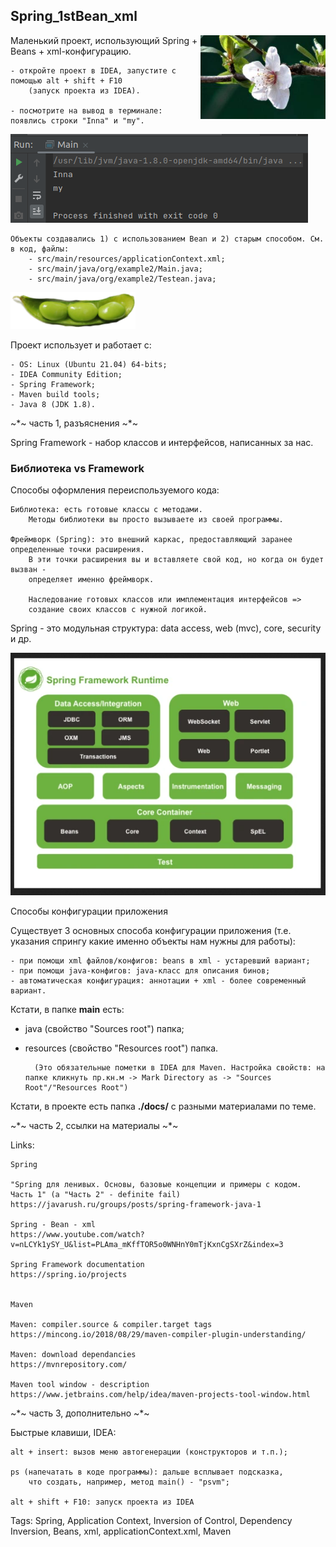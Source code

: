 ## Spring_1stBean_xml
<html><img src = "./docs/spring_0.jpg" width = "200px" align = "right"></html>

Маленький проект, использующий Spring + Beans + xml-конфигурацию.

	- откройте проект в IDEA, запустите с помощью alt + shift + F10
		(запуск проекта из IDEA).

	- посмотрите на вывод в терминале: появлись строки "Inna" и "my".

<html><img src = "./docs/result_0.png"></html>

	Объекты создавались 1) с использованием Bean и 2) старым способом. См. в код, файлы:
		- src/main/resources/applicationContext.xml;
		- src/main/java/org/example2/Main.java;
		- src/main/java/org/example2/Testean.java;

<html><img src = "./docs/beans_0.png" width = "200px"></html>

Проект использует и работает с:

	- OS: Linux (Ubuntu 21.04) 64-bits;
	- IDEA Community Edition;
	- Spring Framework;
	- Maven build tools;
	- Java 8 (JDK 1.8).

~*~ часть 1, разъяснения ~*~

Spring Framework - набор классов и интерфейсов, написанных за нас.

### Библиотека vs Framework
Cпособы оформления переиспользуемого кода:

	Библиотека: есть готовые классы с методами.
		Методы библиотеки вы просто вызываете из своей программы.

	Фреймворк (Spring): это внешний каркас, предоставляющий заранее определенные точки расширения.
		В эти точки расширения вы и вставляете свой код, но когда он будет вызван -
		определяет именно фреймворк.
		
		Наследование готовых классов или имплементация интерфейсов =>
		создание своих классов с нужной логикой.


Spring - это модульная структура: data access, web (mvc), core, security и др.

<html><img src = "./docs/Spring_framework_structure.png"></html>

Способы конфигурации приложения

Существует 3 основных способа конфигурации приложения (т.е. указания спрингу какие именно объекты нам нужны для работы):

    - при помощи xml файлов/конфигов: beans в xml - устаревший вариант;
    - при помощи java-конфигов: java-класс для описания бинов;
    - автоматическая конфигурация: аннотации + xml - более современный вариант.

Кстати, в папке **main** есть:
- java (свойство "Sources root") папка;
- resources (свойство "Resources root") папка.

		(Это обязательные пометки в IDEA для Maven. Настройка свойств: на папке кликнуть пр.кн.м -> Mark Directory as -> "Sources Root"/"Resources Root")

Кстати, в проекте есть папка **./docs/** с разными материалами по теме.

~*~ часть 2, ссылки на материалы ~*~

Links:

	Spring

	"Spring для ленивых. Основы, базовые концепции и примеры с кодом. Часть 1" (а "Часть 2" - definite fail)
	https://javarush.ru/groups/posts/spring-framework-java-1

	Spring - Bean - xml
	https://www.youtube.com/watch?v=nLCYk1ySY_U&list=PLAma_mKffTOR5o0WNHnY0mTjKxnCgSXrZ&index=3

	Spring Framework documentation
	https://spring.io/projects


	Maven

	Maven: compiler.source & compiler.target tags
	https://mincong.io/2018/08/29/maven-compiler-plugin-understanding/

	Maven: download dependancies
	https://mvnrepository.com/

	Maven tool window - description
	https://www.jetbrains.com/help/idea/maven-projects-tool-window.html


~*~ часть 3, дополнительно ~*~

Быстрые клавиши, IDEA:

	alt + insert: вызов меню автогенерации (конструкторов и т.п.);

	ps (напечатать в коде программы): дальше всплывает подсказка,
		что создать, например, метод main() - "psvm";

	alt + shift + F10: запуск проекта из IDEA

Tags: Spring, Application Context, Inversion of Control, Dependency Inversion, Beans, xml, applicationContext.xml, Maven
